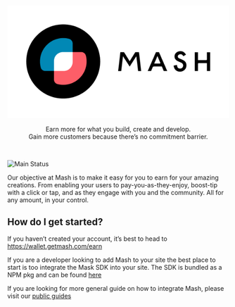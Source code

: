 <p align="center">
  <img src="./assets/logo.png">
</p>

<p align="center">
  Earn more for what you build, create and develop. <br/> Gain more customers because there’s no commitment barrier.
</p>

</br>

![Main Status](https://github.com/github/docs/actions/workflows/main.yml/badge.svg)

Our objective at Mash is to make it easy for you to earn for your amazing creations. From enabling your users to pay-you-as-they-enjoy, boost-tip with a click or tap, and as they engage with you and the community. All for any amount, in your control.

## How do I get started?

If you haven’t created your account, it’s best to head to https://wallet.getmash.com/earn 

If you are a developer looking to add Mash to your site the best place to start is too integrate the Mask SDK into your site. The SDK is bundled as a NPM pkg and can be found [here](./packages/client-sdk)

If you are looking for more general guide on how to integrate Mash, please visit our [public guides](https://guides.getmash.com)
